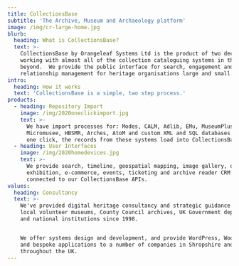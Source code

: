 ```yaml
---
title: CollectionsBase
subtitle: 'The Archive, Museum and Archaeology platform'
image: /img/cr-large-home.jpg
blurb:
  heading: What is CollectionsBase?
  text: >-
    CollectionsBase by Orangeleaf Systems Ltd is the product of two decades of
    working with almost all of the collection cataloguing systems in the UK and
    beyond.  We provide the public interface for search, engagement and customer
    relationship management for heritage organisations large and small.
intro:
  heading: How it works
  text: 'CollectionsBase is a simple, two step process.'
products:
  - heading: Repository Import
    image: /img/2020oneclickimport.jpg
    text: >-
      We have import processes for: Modes, CALM, Adlib, EMu, MuseumPlus,
      Micromusee, HBSMR, Arches, AtoM and custom XML and SQL databases.  With
      one click, the records from these systems load into CollectionsBase.
  - heading: User Interfaces
    image: /img/2020homedevices.jpg
    text: >-
      We provide search, timeline, geospatial mapping, image gallery, online
      exhibition, e-commerce, events, ticketing and archive reader CRM systems
      connected to our CollectionsBase APIs.
values:
  heading: Consultancy
  text: >-
    We've provided digital heritage consultancy and strategic guidance to small
    local volunteer museums, County Council archives, UK Government departments
    and national institutions since 1998. 


    We offer systems design and development, and provide WordPress, WooCommerce
    and bespoke applications to a number of companies in Shropshire and
    throughout the UK.
---
```


